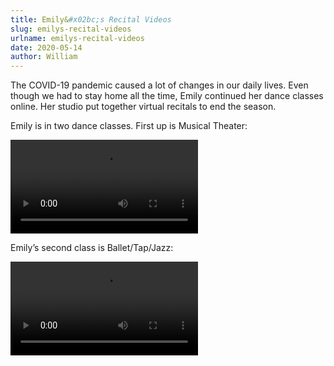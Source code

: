 ```yaml
---
title: Emily&#x02bc;s Recital Videos
slug: emilys-recital-videos
urlname: emilys-recital-videos
date: 2020-05-14
author: William
---
```

The COVID-19 pandemic caused a lot of changes in our daily lives. Even though we
had to stay home all the time, Emily continued her dance classes online. Her
studio put together virtual recitals to end the season.

Emily is in two dance classes. First up is Musical Theater:

<video controls preload="metadata">
	<source src="{static}/images/2020-05-12-gada-mt-emily.mp4">
</video>

Emily&#x02bc;s second class is Ballet/Tap/Jazz:

<video controls preload="metadata">
	<source src="{static}/images/2020-05-14-gada-btj-emily.mp4">
</video>
